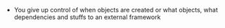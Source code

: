 - You give up control of when objects are created or what objects, what dependencies and stuffs to an external framework